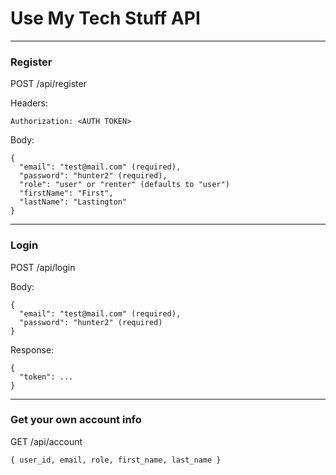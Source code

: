 # Use My Tech Stuff API

---

### Register

POST /api/register

Headers:
```
Authorization: <AUTH TOKEN>
```

Body:
```
{
  "email": "test@mail.com" (required),
  "password": "hunter2" (required),
  "role": "user" or "renter" (defaults to "user")
  "firstName": "First",
  "lastName": "Lastington"
}
```

---

### Login

POST /api/login

Body:
```
{
  "email": "test@mail.com" (required),
  "password": "hunter2" (required)
}
```

Response:
```
{
  "token": ...
}
```

---

### Get your own account info

GET /api/account
```
{ user_id, email, role, first_name, last_name }
```


